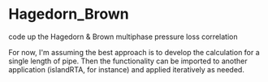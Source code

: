 # Hagedorn_Brown
 code up the Hagedorn & Brown multiphase pressure loss correlation

For now, I'm assuming the best approach is to develop the calculation for a single length of pipe. Then the functionality can be imported to another application (islandRTA, for instance) and applied iteratively as needed.
